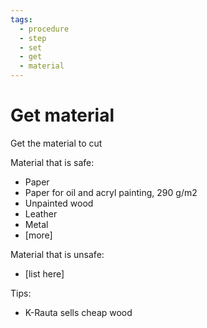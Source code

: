 ```yaml
---
tags:
  - procedure
  - step
  - set
  - get
  - material
---
```


# Get material

Get the material to cut

Material that is safe:

- Paper
- Paper for oil and acryl painting, 290 g/m2
- Unpainted wood
- Leather
- Metal
- [more]

Material that is unsafe:

- [list here]

Tips:

- K-Rauta sells cheap wood


